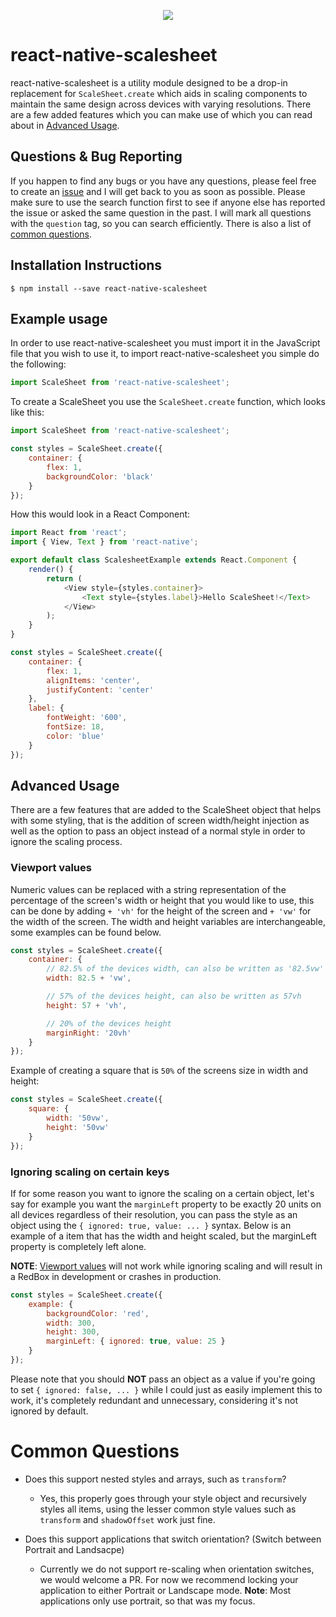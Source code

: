 <p align="center">
	<img src="https://user-images.githubusercontent.com/23084841/27203532-ee8b7abc-51eb-11e7-95d3-5e76f276007d.png" />
</div>

# react-native-scalesheet

react-native-scalesheet is a utility module designed to be a drop-in replacement for `ScaleSheet.create` which aids in scaling components to maintain the same design across devices with varying resolutions. There are a few added features which you can make use of which you can read about in [Advanced Usage](#advanced-usage).

## Questions & Bug Reporting
If you happen to find any bugs or you have any questions, please feel free to create an [issue](https://github.com/ChristianTucker/react-native-scalesheet/issues) and I will get back to you as soon as possible. Please make sure to use the search function first to see if anyone else has reported the issue or asked the same question in the past. I will mark all questions with the `question` tag, so you can search efficiently. There is also a list of [common questions](#common-questions).

## <a name="installation-instructions">Installation Instructions</a>
```$ npm install --save react-native-scalesheet```

## <a name="example-usage">Example usage</a>
In order to use react-native-scalesheet you must import it in the JavaScript file that you wish to use it, to import react-native-scalesheet you simple do the following:
```javascript
import ScaleSheet from 'react-native-scalesheet';
```

To create a ScaleSheet you use the `ScaleSheet.create` function, which looks like this:

```javascript
import ScaleSheet from 'react-native-scalesheet';

const styles = ScaleSheet.create({
    container: {
        flex: 1,
        backgroundColor: 'black'
    }
});
```

How this would look in a React Component:

```javascript
import React from 'react';
import { View, Text } from 'react-native';

export default class ScalesheetExample extends React.Component {
    render() {
        return (
            <View style={styles.container}>
                <Text style={styles.label}>Hello ScaleSheet!</Text>
            </View>
        );
    }
}

const styles = ScaleSheet.create({
    container: {
        flex: 1,
        alignItems: 'center',
        justifyContent: 'center'
    },
    label: {
        fontWeight: '600',
        fontSize: 18,
        color: 'blue'
    }
});
```

## <a name="advanced-usage">Advanced Usage</a>
There are a few features that are added to the ScaleSheet object that helps with some styling, that is the addition of screen width/height injection as well as the option to pass an object instead of a normal style in order to ignore the scaling process.

### <a name="viewport-values">Viewport values</a>
Numeric values can be replaced with a string representation of the percentage of the screen's width or height that you would like to use, this can be done by adding `+ 'vh'` for the height of the screen and `+ 'vw'` for the width of the screen. The width and height variables are interchangeable, some examples can be found below.

```javascript
const styles = ScaleSheet.create({
    container: {
        // 82.5% of the devices width, can also be written as '82.5vw'
        width: 82.5 + 'vw',

        // 57% of the devices height, can also be written as 57vh
        height: 57 + 'vh',  

        // 20% of the devices height
        marginRight: '20vh'    
    }
});
```

Example of creating a square that is `50%` of the screens size in width and height:

```javascript
const styles = ScaleSheet.create({
    square: {
        width: '50vw',
        height: '50vw'
    }
});
```

### <a name="">Ignoring scaling on certain keys</a>
If for some reason you want to ignore the scaling on a certain object, let's say for example you want the `marginLeft` property to be exactly 20 units on all devices regardless of their resolution, you can pass the style as an object using the `{ ignored: true, value: ... }` syntax. Below is an example of a item that has the width and height scaled, but the marginLeft property is completely left alone.

**NOTE**: [Viewport values](#viewport-values) will not work while ignoring scaling and will result in a RedBox in development or crashes in production.

```javascript
const styles = ScaleSheet.create({
    example: {
        backgroundColor: 'red',
        width: 300,
        height: 300,
        marginLeft: { ignored: true, value: 25 }
    }
});
```

Please note that you should **NOT** pass an object as a value if you're going to set `{ ignored: false, ... }` while I could just as easily implement this to work, it's completely redundant and unnecessary, considering it's not ignored by default.

# <a name="common-questions">Common Questions</a>

 - Does this support nested styles and arrays, such as `transform`?
	 - Yes, this properly goes through your style object and recursively styles all items, using the lesser common style values such as `transform` and `shadowOffset` work just fine.

 - Does this support applications that switch orientation? (Switch between Portrait and Landsacpe)
     - Currently we do not support re-scaling when orientation switches, we would welcome a PR. For now we recommend locking your application to either Portrait or Landscape mode. **Note**: Most applications only use portrait, so that was my focus. 
